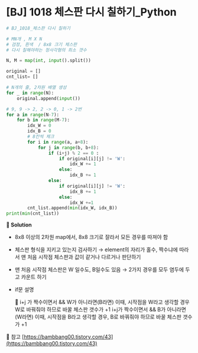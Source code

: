 # [BJ] 1018 체스판 다시 칠하기_Python 

```python
# BJ_1018_체스판 다시 칠하기

# MN개 , M X N    
# 검정, 흰색  / 8x8 크기 체스판
# 다시 칠해야하는 정사각형의 최소 갯수 

N, M = map(int, input().split())

original = []
cnt_list= []

# N개의 줄, 2차원 배열 생성 
for _ in range(N):
    original.append(input())

# 9, 9 -> 2, 2 -> 0, 1 -> 2번 
for a in range(N-7):
    for b in range(M-7):
        idx_W = 0
        idx_B = 0 
        # 8칸씩 체크
        for i in range(a, a+8):
            for j in range(b, b+8):
                if (i+j) % 2 == 0 :
                    if original[i][j] != 'W':
                        idx_W += 1
                    else:
                        idx_B += 1
                else:
                    if original[i][j] != 'W':
                        idx_B += 1
                    else:
                        idx_W +=1 
        cnt_list.append(min(idx_W, idx_B))
print(min(cnt_list))
```

**📜 Solution**

- 8x8 이상의 2차원 map에서, 8x8 크기로 잘라서 모든 경우를 따져야 함
- 체스판 형식을 지키고 있는지 검사하기 → element의 자리가 홀수, 짝수냐에 따라서 맨 처음 시작점 체스판과 값이 같거나 다르거나 판단하기
- 맨 처음 시작점 체스판은 W 일수도, B일수도 있음 → 2가지 경우를 모두 염두에 두고 카운트 하기
- if문 설명
    
    <aside>
    📌 i+j 가 짝수이면서 && W가 아니라면(B라면)
    이때, 시작점을 W라고 생각할 경우 W로 바꿔줘야 하므로 바꿀 체스판 갯수가 +1
    i+j가 짝수이면서 && B가 아니라면(W라면)
    이때, 시작점을 B라고 생각할 경우, B로 바꿔줘야 하므로 바꿀 체스판 갯수가 +1
    
    </aside>
    

🍯 참고
[https://bambbang00.tistory.com/43](https://bambbang00.tistory.com/43)